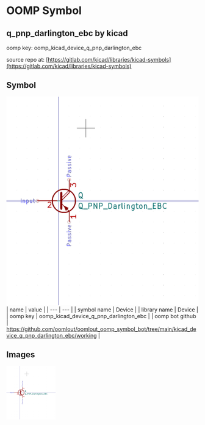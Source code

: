 # OOMP Symbol  
## q_pnp_darlington_ebc  by kicad  
  
oomp key: oomp_kicad_device_q_pnp_darlington_ebc  
  
source repo at: [https://gitlab.com/kicad/libraries/kicad-symbols](https://gitlab.com/kicad/libraries/kicad-symbols)  
## Symbol  
  
[![working.png](working_600.png)](working.png)  
| name | value | 
| --- | --- | 
| symbol name | Device | 
| library name | Device | 
| oomp key | oomp_kicad_device_q_pnp_darlington_ebc | 
| oomp bot github | https://github.com/oomlout/oomlout_oomp_symbol_bot/tree/main/kicad_device_q_pnp_darlington_ebc/working | 
## Images  
  
[![working.png](working_140.png)](working.png)  
